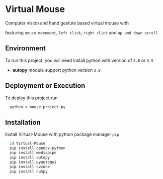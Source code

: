 #  Virtual Mouse

Computer vision and hand gesture based virtual mouse with

featuring `mouse movement`, `left click`, `right click` and `up and down scroll`


## Environment 

To run this project, you will need install python with version of `3.8` or `3.9`

- __autopy__ module support python version `3.8` 


## Deployment or Execution

To deploy this project run

```bash
  python v_mouse_project.py
```


## Installation

Install Virtual-Mouse with python package manager `pip`

```bash
  cd Virtual-Mouse
  pip install opencv-python
  pip install mediapipe
  pip install autopy
  pip install pyautogui
  pip install cvzone
  pip install numpy  
```
    
